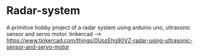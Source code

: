 # Radar-system
A primitive hobby project of a  radar system using arduino uno, ultrasonic sensor and servo motor.
tinkercad --> https://www.tinkercad.com/things/0UozEhg90VZ-radar-using-ultrasonic-sensor-and-servo-motor
